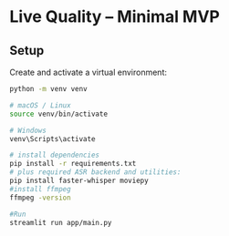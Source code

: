 # Live Quality – Minimal MVP

## Setup

Create and activate a virtual environment:

```bash
python -m venv venv

# macOS / Linux
source venv/bin/activate

# Windows
venv\Scripts\activate

# install dependencies
pip install -r requirements.txt
# plus required ASR backend and utilities:
pip install faster-whisper moviepy
#install ffmpeg
ffmpeg -version

#Run
streamlit run app/main.py
